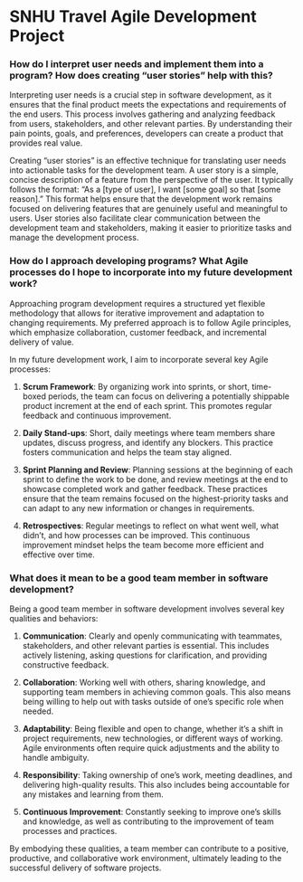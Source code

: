 # SNHU Travel Agile Development Project

### How do I interpret user needs and implement them into a program? How does creating “user stories” help with this?

Interpreting user needs is a crucial step in software development, as it ensures that the final product meets the expectations and requirements of the end users. This process involves gathering and analyzing feedback from users, stakeholders, and other relevant parties. By understanding their pain points, goals, and preferences, developers can create a product that provides real value.

Creating “user stories” is an effective technique for translating user needs into actionable tasks for the development team. A user story is a simple, concise description of a feature from the perspective of the user. It typically follows the format: “As a [type of user], I want [some goal] so that [some reason].” This format helps ensure that the development work remains focused on delivering features that are genuinely useful and meaningful to users. User stories also facilitate clear communication between the development team and stakeholders, making it easier to prioritize tasks and manage the development process.

### How do I approach developing programs? What Agile processes do I hope to incorporate into my future development work?

Approaching program development requires a structured yet flexible methodology that allows for iterative improvement and adaptation to changing requirements. My preferred approach is to follow Agile principles, which emphasize collaboration, customer feedback, and incremental delivery of value.

In my future development work, I aim to incorporate several key Agile processes:

1. **Scrum Framework**: By organizing work into sprints, or short, time-boxed periods, the team can focus on delivering a potentially shippable product increment at the end of each sprint. This promotes regular feedback and continuous improvement.
   
2. **Daily Stand-ups**: Short, daily meetings where team members share updates, discuss progress, and identify any blockers. This practice fosters communication and helps the team stay aligned.

3. **Sprint Planning and Review**: Planning sessions at the beginning of each sprint to define the work to be done, and review meetings at the end to showcase completed work and gather feedback. These practices ensure that the team remains focused on the highest-priority tasks and can adapt to any new information or changes in requirements.

4. **Retrospectives**: Regular meetings to reflect on what went well, what didn’t, and how processes can be improved. This continuous improvement mindset helps the team become more efficient and effective over time.

### What does it mean to be a good team member in software development?

Being a good team member in software development involves several key qualities and behaviors:

1. **Communication**: Clearly and openly communicating with teammates, stakeholders, and other relevant parties is essential. This includes actively listening, asking questions for clarification, and providing constructive feedback.

2. **Collaboration**: Working well with others, sharing knowledge, and supporting team members in achieving common goals. This also means being willing to help out with tasks outside of one’s specific role when needed.

3. **Adaptability**: Being flexible and open to change, whether it’s a shift in project requirements, new technologies, or different ways of working. Agile environments often require quick adjustments and the ability to handle ambiguity.

4. **Responsibility**: Taking ownership of one’s work, meeting deadlines, and delivering high-quality results. This also includes being accountable for any mistakes and learning from them.

5. **Continuous Improvement**: Constantly seeking to improve one’s skills and knowledge, as well as contributing to the improvement of team processes and practices.

By embodying these qualities, a team member can contribute to a positive, productive, and collaborative work environment, ultimately leading to the successful delivery of software projects.
